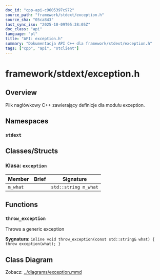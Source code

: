 ```yaml
---
doc_id: "cpp-api-c9605397c972"
source_path: "framework/stdext/exception.h"
source_sha: "05ca843"
last_sync_iso: "2025-10-09T05:38:05Z"
doc_class: "api"
language: "pl"
title: "API: exception.h"
summary: "Dokumentacja API C++ dla framework/stdext/exception.h"
tags: ["cpp", "api", "otclient"]
---
```


# framework/stdext/exception.h

## Overview

Plik nagłówkowy C++ zawierający definicje dla modułu exception.

## Namespaces

### `stdext`

## Classes/Structs

### Klasa: `exception`

| Member | Brief | Signature |
|--------|-------|-----------|
| `m_what` |  | `std::string m_what` |

## Functions

### `throw_exception`

Throws a generic exception

**Sygnatura:** `inline void throw_exception(const std::string& what) { throw exception(what); }`

## Class Diagram

Zobacz: [../diagrams/exception.mmd](../diagrams/exception.mmd)
